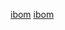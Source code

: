 [ibom](https://htmlpreview.github.io/?https://github.com/robotto/nixieClockPCB/blob/master/bom/ibom.html)
[ibom](https://htmlpreview.github.io/?https://github.com/robotto/nixieClockPCB/blob/master/dox.html)